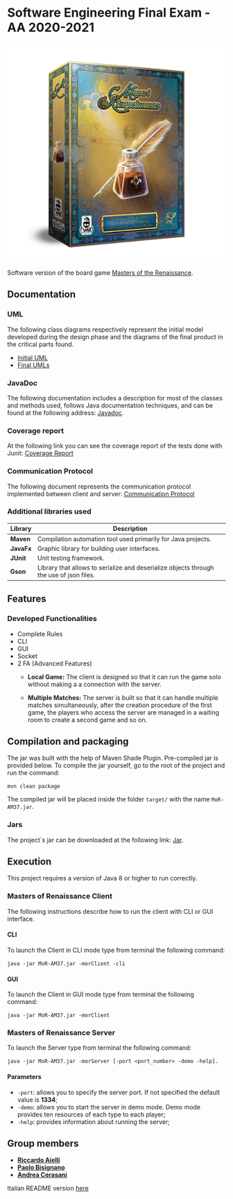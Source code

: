 # Software Engineering Final Exam - AA 2020-2021
![alt text](src/main/resources/Masters-of-Renaissance_box3D.png)

Software version of the board game [Masters of the Renaissance](http://www.craniocreations.it/prodotto/masters-of-renaissance/).

## Documentation 

### UML
The following class diagrams respectively represent the initial model developed during the design phase and the diagrams of the final product in the critical parts found.
- [Initial UML](https://github.com/PaoloBisignano/ingswAM2021-Aielli-Bisignano-Cerasani/blob/master/deliveries/uml/initial_uml_model.png)
- [Final UMLs](https://github.com/PaoloBisignano/ingswAM2021-Aielli-Bisignano-Cerasani/tree/master/deliveries/uml)

### JavaDoc
The following documentation includes a description for most of the classes and methods used, follows Java documentation techniques, and can be found at the following address: [Javadoc](https://github.com/PaoloBisignano/ingswAM2021-Aielli-Bisignano-Cerasani/tree/master/deliveries/javadoc/index.html).

### Coverage report
At the following link you can see the coverage report of the tests done with Junit: [Coverage Report](https://github.com/PaoloBisignano/ingswAM2021-Aielli-Bisignano-Cerasani/tree/master/deliveries/report/CoverageReport.JPG)

### Communication Protocol
The following document represents the communication protocol implemented between client and server: [Communication Protocol](https://github.com/PaoloBisignano/ingswAM2021-Aielli-Bisignano-Cerasani/tree/master/deliveries/communication/CommunicationProtocol.pdf)

### Additional libraries used
|Library|Description|
|---------------|-----------|
|__Maven__|Compilation automation tool used primarily for Java projects.|
|__JavaFx__|Graphic library for building user interfaces.|
|__JUnit__|Unit testing framework.|
|__Gson__|Library that allows to serialize and deserialize objects through the use of json files.|

## Features
### Developed Functionalities
- Complete Rules
- CLI
- GUI
- Socket
- 2 FA (Advanced Features)
    - __Local Game:__ The client is designed so that it can run the game solo without making a
      a connection with the server.

    - __Multiple Matches:__ The server is built so that it can handle multiple matches simultaneously,
      after the creation procedure of the first game, the players who access the server are managed
      in a waiting room to create a second game and so on.

## Compilation and packaging
The jar was built with the help of Maven Shade Plugin.
Pre-compiled jar is provided below.
To compile the jar yourself, go to the root of the project and run the command:
```
mvn clean package
```
The compiled jar will be placed inside the folder ``target/`` with the name
``MoR-AM37.jar``.

### Jars
The project`s jar can be downloaded at the following link: [Jar](https://github.com/PaoloBisignano/ingswAM2021-Aielli-Bisignano-Cerasani/tree/master/deliveries/jar/MoR-AM37.jar).


## Execution
This project requires a version of Java 8 or higher to run correctly.

### Masters of Renaissance Client
The following instructions describe how to run the client with CLI or GUI interface.

#### CLI
To launch the Client in CLI mode type from terminal the following command:
```
java -jar MoR-AM37.jar -morClient -cli
```
#### GUI
To launch the Client in GUI mode type from terminal the following command:
```
java -jar MoR-AM37.jar -morClient
```

### Masters of Renaissance Server
To launch the Server type from terminal the following command:
```
java -jar MoR-AM37.jar -morServer [-port <port_number> -demo -help].
```
#### Parameters
- `-port`: allows you to specify the server port. If not specified the default value is __1334__;
- `-demo`: allows you to start the server in demo mode. Demo mode provides ten resources of each type to each player;
- `-help`: provides information about running the server;

## Group members
- [__Riccardo Aielli__](https://github.com/riccardoaielli)
- [__Paolo Bisignano__](https://github.com/PaoloBisignano)
- [__Andrea Cerasani__](https://github.com/andreacerasani)

Italian README version [here](https://github.com/PaoloBisignano/ingswAM2021-Aielli-Bisignano-Cerasani/blob/master/README-ITA.md)
